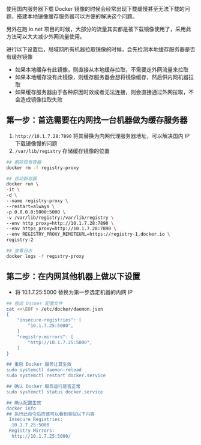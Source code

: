 使用国内服务器下载 Docker 镜像的时候会经常出现下载缓慢甚至无法下载的问题，搭建本地镜像缓存服务器可以方便的解决这个问题。

另外在跑 io.net 项目的时候，大部分的流量其实都是被下载镜像使用了，采用此方法可以大大减少外网流量使用。

进行以下设置后，局域网所有机器拉取镜像的时候，会先检测本地缓存服务器是否有缓存镜像

- 如果本地缓存有此镜像，则直接从本地缓存拉取，不需要走外网流量来拉取
- 如果本地缓存没有此镜像，则缓存服务器会想将镜像缓存，然后供内网机器拉取
- 如果缓存服务器由于各种原因时效或者无法连接，则会直接通过外网拉取，不会造成镜像拉取失败

## 第一步：首选需要在内网找一台机器做为缓存服务器
1. `http://10.1.7.28:7890` 将其替换为内网代理服务器地址，可以解决国内 IP 下载镜像慢的问题
2. `/var/lib/registry` 存储缓存镜像的位置

```sh
## 删除现有容器
docker rm -f registry-proxy

## 启动新容器
docker run \
-it \
-d \
--name registry-proxy \
--restart=always \
-p 0.0.0.0:5000:5000 \
-v /var/lib/registry:/var/lib/registry \
--env http_proxy=http://10.1.7.28:7890 \
--env https_proxy=http://10.1.7.28:7890 \
--env REGISTRY_PROXY_REMOTEURL=https://registry-1.docker.io \
registry:2

## 查看日志
docker logs -f registry-proxy
```

## 第二步：在内网其他机器上做以下设置
- 将 10.1.7.25:5000 替换为第一步选定机器的内网 IP

```sh
## 修改 Docker 配置文件
cat <<\EOF > /etc/docker/daemon.json 
{
    "insecure-registries": [
        "10.1.7.25:5000",
    ]
    "registry-mirrors": [
        "http://10.1.7.25:5000",
    ]
}

## 重启 Docker 服务让其生效
sudo systemctl daemon-reload
sudo systemctl restart docker.service

## 确认 Docker 服务运行是否正常
sudo systemctl status docker.service

## 确认配置生效
docker info
## 执行此命令后应该可以看到类似以下内容
 Insecure Registries:
  10.1.7.25:5000
 Registry Mirrors:
  http://10.1.7.25:5000/
```

